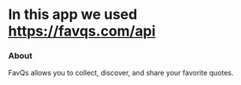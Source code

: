 # In this app we used https://favqs.com/api

### About
FavQs allows you to collect, discover, and share your favorite quotes.